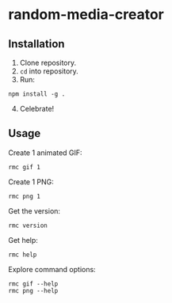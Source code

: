 # random-media-creator

## Installation
1. Clone repository.
2. `cd` into repository.
3. Run:
```
npm install -g .
```
4. Celebrate!

## Usage
Create 1 animated GIF:
```
rmc gif 1
```

Create 1 PNG:
```
rmc png 1
```

Get the version:
```
rmc version
```

Get help:
```
rmc help
```

Explore command options:
```
rmc gif --help
rmc png --help
```
